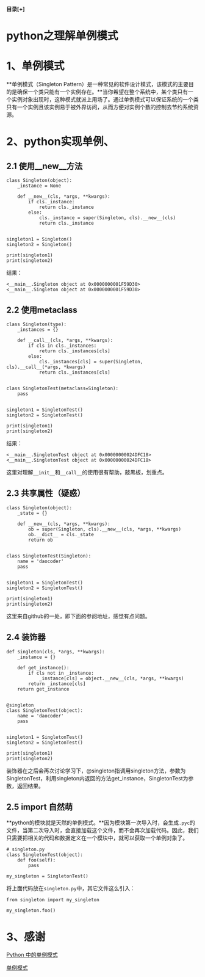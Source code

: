 <div class="BlogAnchor">
   <p>
   <b id="AnchorContentToggle" title="收起" style="cursor:pointer;">目录[+]</b>
   </p>
  <div class="AnchorContent" id="AnchorContent"> </div>
</div>

# python之理解单例模式

# 1、单例模式

**单例模式（Singleton Pattern）是一种常见的软件设计模式，该模式的主要目的是确保一个类只能有一个实例存在。**当你希望在整个系统中，某个类只有一个实例对象出现时，这种模式就派上用场了。通过单例模式可以保证系统的一个类只有一个实例且该实例易于被外界访问，从而方便对实例个数的控制去节约系统资源。

# 2、python实现单例、

## 2.1 使用__new__方法

	class Singleton(object):
	    _instance = None
	
	    def __new__(cls, *args, **kwargs):
	        if cls._instance:
	            return cls._instance
	        else:
	            cls._instance = super(Singleton, cls).__new__(cls)
	            return cls._instance
	
	
	singleton1 = Singleton()
	singleton2 = Singleton()
	
	print(singleton1)
	print(singleton2)

结果：

	<__main__.Singleton object at 0x0000000001F59D30>
	<__main__.Singleton object at 0x0000000001F59D30>

## 2.2 使用metaclass

	class Singleton(type):
	    _instances = {}
	
	    def __call__(cls, *args, **kwargs):
	        if cls in cls._instances:
	            return cls._instances[cls]
	        else:
	            cls._instances[cls] = super(Singleton, cls).__call__(*args, *kwargs)
	            return cls._instances[cls]
	
	
	class SingletonTest(metaclass=Singleton):
	    pass
	
	
	singleton1 = SingletonTest()
	singleton2 = SingletonTest()
	
	print(singleton1)
	print(singleton2)

结果：

	<__main__.SingletonTest object at 0x00000000024DFC18>
	<__main__.SingletonTest object at 0x00000000024DFC18>

这里对理解`__init__`和`__call__`的使用很有帮助，敲黑板，划重点。

## 2.3 共享属性（疑惑）

	class Singleton(object):
	    _state = {}
	
	    def __new__(cls, *args, **kwargs):
	        ob = super(Singleton, cls).__new__(cls, *args, **kwargs)
	        ob.__dict__ = cls._state
	        return ob
	
	
	class SingletonTest(Singleton):
	    name = 'daocoder'
	    pass
	
	
	singleton1 = SingletonTest()
	singleton2 = SingletonTest()
	
	print(singleton1)
	print(singleton2)

这里来自github的一处，即下面的参阅地址，感觉有点问题。

## 2.4 装饰器

	def singleton(cls, *args, **kwargs):
	    _instance = {}
	
	    def get_instance():
	        if cls not in _instance:
	            _instance[cls] = object.__new__(cls, *args, **kwargs)
	        return _instance[cls]
	    return get_instance
	
	
	@singleton
	class SingletonTest(object):
	    name = 'daocoder'
	    pass
	
	
	singleton1 = SingletonTest()
	singleton2 = SingletonTest()
	
	print(singleton1)
	print(singleton2)

装饰器在之后会再次讨论学习下，@singleton指调用singleton方法，参数为SingletonTest，利用singleton内返回的方法get_instance，SingletonTest为参数，返回结果。

## 2.5 import 自然萌

**python的模块就是天然的单例模式。**因为模块第一次导入时，会生成`.pyc`的文件，当第二次导入时，会直接加载这个文件，而不会再次加载代码。因此，我们只需要把相关的代码和数据定义在一个模块中，就可以获取一个单例对象了。

	# singleton.py
	class SingletonTest(object):
	    def foo(self):
	        pass
	
	my_singleton = SingletonTest()

将上面代码放在`singleton.py`中，其它文件这么引入：

	from singleton import my_singleton
	 
	my_singleton.foo()

# 3、感谢

[Python 中的单例模式](http://python.jobbole.com/87294/)

[单例模式](https://github.com/taizilongxu/interview_python?hmsr=pycourses.com&utm_source=pycourses.com&utm_medium=pycourses.com#16-%E5%8D%95%E4%BE%8B%E6%A8%A1%E5%BC%8F)







